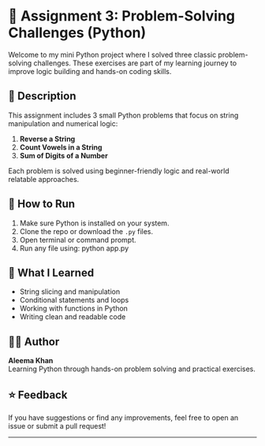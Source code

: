 # 🧠 Assignment 3: Problem-Solving Challenges (Python)

Welcome to my mini Python project where I solved three classic problem-solving challenges. These exercises are part of my learning journey to improve logic building and hands-on coding skills.

## 📌 Description

This assignment includes 3 small Python problems that focus on string manipulation and numerical logic:

1. **Reverse a String**
2. **Count Vowels in a String**
3. **Sum of Digits of a Number**

Each problem is solved using beginner-friendly logic and real-world relatable approaches.


## 🚀 How to Run

1. Make sure Python is installed on your system.
2. Clone the repo or download the `.py` files.
3. Open terminal or command prompt.
4. Run any file using:
python app.py

## 🎯 What I Learned

- String slicing and manipulation
- Conditional statements and loops
- Working with functions in Python
- Writing clean and readable code

## 🙋‍♀️ Author

**Aleema Khan**  
Learning Python through hands-on problem solving and practical exercises.

## ⭐ Feedback

If you have suggestions or find any improvements, feel free to open an issue or submit a pull request!

---

